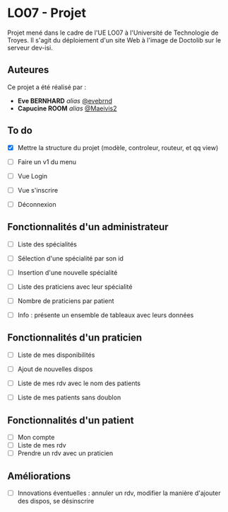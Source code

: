# LO07 - Projet

Projet mené dans le cadre de l'UE LO07 à l'Université de Technologie de Troyes. Il s'agit du déploiement d'un site Web à l'image de Doctolib sur le serveur dev-isi.

## Auteures
Ce projet a été réalisé par :
* **Eve BERNHARD** _alias_ [@evebrnd](https://github.com/evebrnd)
* **Capucine ROOM** _alias_ [@Maeivis2](https://github.com/Maeivis2)


## To do
- [X] Mettre la structure du projet (modèle, controleur, routeur, et qq view)
- [ ] Faire un v1 du menu
- [ ] Vue Login
- [ ] Vue s'inscrire
- [ ] Déconnexion


## Fonctionnalités d'un administrateur
- [ ] Liste des spécialités
- [ ] Sélection d'une spécialité par son id
- [ ] Insertion d'une nouvelle spécialité
- [ ] Liste des praticiens avec leur spécialité
- [ ] Nombre de praticiens par patient
- [ ] Info : présente un ensemble de tableaux avec leurs données

 
## Fonctionnalités d'un praticien
- [ ] Liste de mes disponibilités
- [ ] Ajout de nouvelles dispos
- [ ] Liste de mes rdv avec le nom des patients
- [ ] Liste de mes patients sans doublon


## Fonctionnalités d'un patient
- [ ] Mon compte
- [ ] Liste de mes rdv
- [ ] Prendre un rdv avec un praticien

## Améliorations
- [ ] Innovations éventuelles : annuler un rdv, modifier la manière d'ajouter des dispos, se désinscrire
